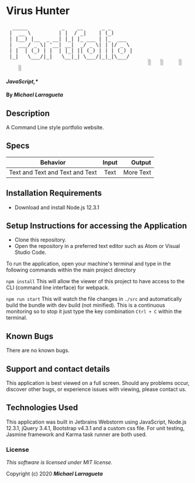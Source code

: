 # Virus Hunter
<pre>
  _____           _    __      _ _       
 |  __ \         | |  / _|    | (_)      
 | |__) |__  _ __| |_| |_ ___ | |_  ___  
 |  ___/ _ \| '__| __|  _/ _ \| | |/ _ \ 
 | |  | (_) | |  | |_| || (_) | | | (_) |
 |_|   \___/|_|   \__|_| \___/|_|_|\___/ 
                                              ░   ░     ░        ░           ░      ░  ░  ░   ░              ░             ░  ░   ░     
    ░                                                                                          
</pre>
#### _JavaScript,*_

#### By _Michael Larragueta_

## Description
A Command Line style portfolio website.

## Specs
| Behavior | Input | Output |
| ------------- |:-------------:| -----:|
| Text and Text and Text and Text | Text | More Text |

## Installation Requirements
* Download and install Node.js 12.3.1

## Setup Instructions for accessing the Application
* Clone this repository.
* Open the repository in a preferred text editor such as Atom or Visual Studio Code.

To run the application, open your machine's terminal and type in the following commands within the main project directory

`npm install` This will allow the viewer of this project to have access to the CLI (command line interface) for webpack.

`npm run start`
This will watch the file changes in `./src` and automatically build the bundle with dev build (not minified). This is a continuous monitoring so to stop it just type the key combination `Ctrl + C` within the terminal.

## Known Bugs
There are no known bugs.

## Support and contact details
This application is best viewed on a full screen. Should any problems occur, discover other bugs, or experience issues with viewing, please contact us.

## Technologies Used
This application was built in Jetbrains Webstorm using JavaScript, Node.js 12.3.1, jQuery 3.4.1, Bootstrap v4.3.1 and a custom css file. For unit testing, Jasmine framework and Karma task runner are both used.

### License

*This software is licensed under MIT license.*

Copyright (c) 2020 **_Michael Larragueta_**
